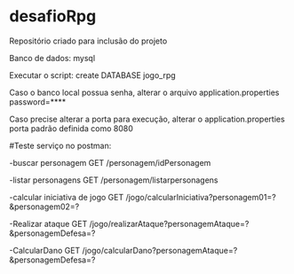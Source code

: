 # desafioRpg
Repositório criado para inclusão do projeto

Banco de dados: mysql

Executar o script: create DATABASE jogo_rpg

Caso o banco local possua senha, alterar o arquivo application.properties
password=****

Caso precise alterar a porta para execução, alterar o application.properties
porta padrão definida como 8080


#Teste serviço no postman:

-buscar personagem
GET /personagem/idPersonagem

-listar personagens
GET /personagem/listarpersonagens

-calcular iniciativa de jogo
GET /jogo/calcularIniciativa?personagem01=?&personagem02=?

-Realizar ataque
GET /jogo/realizarAtaque?personagemAtaque=?&personagemDefesa=?

-CalcularDano
GET /jogo/calcularDano?personagemAtaque=?&personagemDefesa=?
